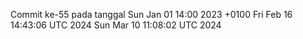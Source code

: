 Commit ke-55 pada tanggal Sun Jan 01 14:00 2023 +0100
Fri Feb 16 14:43:06 UTC 2024
Sun Mar 10 11:08:02 UTC 2024
